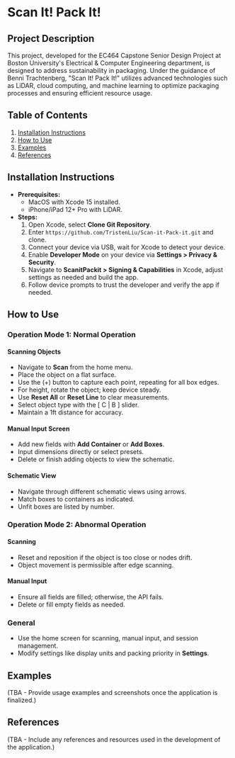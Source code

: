 # Scan It! Pack It!

## Project Description
This project, developed for the EC464 Capstone Senior Design Project at Boston University's Electrical & Computer Engineering department, is designed to address sustainability in packaging. Under the guidance of Benni Trachtenberg, "Scan It! Pack It!" utilizes advanced technologies such as LiDAR, cloud computing, and machine learning to optimize packaging processes and ensuring efficient resource usage.

## Table of Contents
1. [Installation Instructions](#installation-instructions)
2. [How to Use](#how-to-use)
3. [Examples](#examples)
4. [References](#references)

## Installation Instructions
- **Prerequisites:**
  - MacOS with Xcode 15 installed.
  - iPhone/iPad 12+ Pro with LiDAR.
- **Steps:**
  1. Open Xcode, select **Clone Git Repository**.
  2. Enter `https://github.com/TristenLiu/Scan-it-Pack-it.git` and clone.
  3. Connect your device via USB, wait for Xcode to detect your device.
  4. Enable **Developer Mode** on your device via **Settings > Privacy & Security**.
  5. Navigate to **ScanitPackit > Signing & Capabilities** in Xcode, adjust settings as needed and build the app.
  6. Follow device prompts to trust the developer and verify the app if needed.

## How to Use
### Operation Mode 1: Normal Operation
#### Scanning Objects
- Navigate to **Scan** from the home menu.
- Place the object on a flat surface.
- Use the (+) button to capture each point, repeating for all box edges.
- For height, rotate the object; keep device steady.
- Use **Reset All** or **Reset Line** to clear measurements.
- Select object type with the [ C | B ] slider.
- Maintain a 1ft distance for accuracy.

#### Manual Input Screen
- Add new fields with **Add Container** or **Add Boxes**.
- Input dimensions directly or select presets.
- Delete or finish adding objects to view the schematic.

#### Schematic View
- Navigate through different schematic views using arrows.
- Match boxes to containers as indicated.
- Unfit boxes are listed by number.

### Operation Mode 2: Abnormal Operation
#### Scanning
- Reset and reposition if the object is too close or nodes drift.
- Object movement is permissible after edge scanning.

#### Manual Input
- Ensure all fields are filled; otherwise, the API fails.
- Delete or fill empty fields as needed.

### General
- Use the home screen for scanning, manual input, and session management.
- Modify settings like display units and packing priority in **Settings**.

## Examples
(TBA - Provide usage examples and screenshots once the application is finalized.)

## References
(TBA - Include any references and resources used in the development of the application.)
